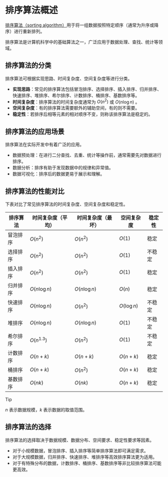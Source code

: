 # 排序算法概述

<u>排序算法（sorting algorithm）</u>用于将一组数据按照特定顺序（通常为升序或降序）进行重新排列。

排序算法是计算机科学中的基础算法之一，广泛应用于数据处理、查找、统计等领域。

## 排序算法的分类

排序算法可根据实现思路、时间复杂度、空间复杂度等进行分类。

- **实现思路**：常见的排序算法包括冒泡排序、选择排序、插入排序、归并排序、快速排序、堆排序、希尔排序、计数排序、桶排序、基数排序等。
- **时间复杂度**：排序算法的时间复杂度通常为 $O(n^2)$ 或 $O(n \log n)$ 。
- **空间复杂度**：有的排序算法需要额外的辅助空间，有的则不需要。
- **稳定性**：若排序后相等元素的相对顺序不变，则称该排序算法是稳定的。

## 排序算法的应用场景

排序算法在实际开发中有着广泛的应用。

- 数据预处理：在进行二分查找、去重、统计等操作前，通常需要先对数据进行排序。
- 数据分析：排序有助于发现数据中的规律和异常值。
- 数据可视化：排序后的数据更易于展示和理解。

## 排序算法的性能对比

下表对比了常见排序算法的时间复杂度、空间复杂度和稳定性。

| 排序算法   | 时间复杂度（平均） | 时间复杂度（最坏） | 空间复杂度 | 稳定性 |
| ---------- | ------------------ | ------------------ | ---------- | ------ |
| 冒泡排序   | $O(n^2)$           | $O(n^2)$           | $O(1)$     | 稳定   |
| 选择排序   | $O(n^2)$           | $O(n^2)$           | $O(1)$     | 不稳定 |
| 插入排序   | $O(n^2)$           | $O(n^2)$           | $O(1)$     | 稳定   |
| 归并排序   | $O(n \log n)$      | $O(n \log n)$      | $O(n)$     | 稳定   |
| 快速排序   | $O(n \log n)$      | $O(n^2)$           | $O(\log n)$ | 不稳定 |
| 堆排序     | $O(n \log n)$      | $O(n \log n)$      | $O(1)$     | 不稳定 |
| 希尔排序   | $O(n^{1.3})$       | $O(n^2)$           | $O(1)$     | 不稳定 |
| 计数排序   | $O(n + k)$         | $O(n + k)$         | $O(n + k)$ | 稳定   |
| 桶排序     | $O(n + k)$         | $O(n^2)$           | $O(n + k)$ | 稳定   |
| 基数排序   | $O(nk)$            | $O(nk)$            | $O(n + k)$ | 稳定   |

>[!tip]
> $n$ 表示数据规模，$k$ 表示数据的取值范围。

## 排序算法的选择

排序算法的选择取决于数据规模、数据分布、空间要求、稳定性要求等因素。

- 对于小规模数据，冒泡排序、插入排序等简单排序算法即可满足需求。
- 对于大规模数据，归并排序、快速排序、堆排序等高效排序算法更为适用。
- 对于有特殊分布的数据，计数排序、桶排序、基数排序等非比较排序算法可能更高效。
